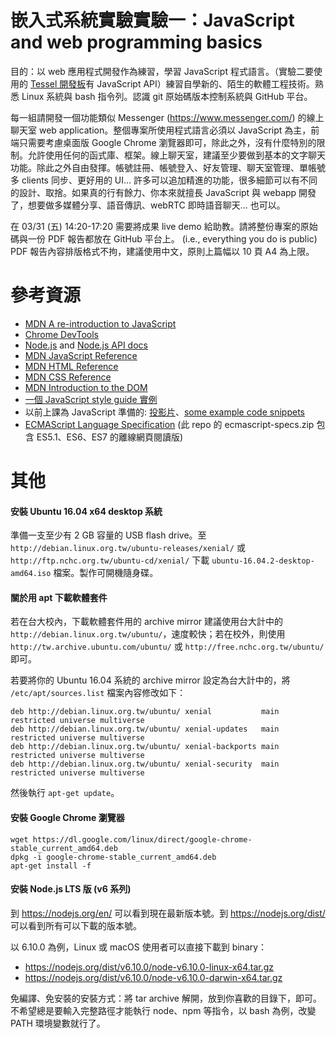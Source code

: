 # 嵌入式系統實驗實驗一：JavaScript and web programming basics

目的：以 web 應用程式開發作為練習，學習 JavaScript 程式語言。（實驗二要使用的 [Tessel 開發板](https://tessel.io/)有 JavaScript API）練習自學新的、陌生的軟體工程技術。熟悉 Linux 系統與 bash 指令列。認識 git 原始碼版本控制系統與 GitHub 平台。

每一組請開發一個功能類似 Messenger (https://www.messenger.com/) 的線上聊天室 web application。整個專案所使用程式語言必須以 JavaScript 為主，前端只需要考慮桌面版 Google Chrome 瀏覽器即可，除此之外，沒有什麼特別的限制。允許使用任何的函式庫、框架。線上聊天室，建議至少要做到基本的文字聊天功能。除此之外自由發揮。帳號註冊、帳號登入、好友管理、聊天室管理、單帳號多 clients 同步、更好用的 UI... 許多可以追加精進的功能，很多細節可以有不同的設計、取捨。如果真的行有餘力、你本來就擅長 JavaScript 與 webapp 開發了，想要做多媒體分享、語音傳訊、webRTC 即時語音聊天...  也可以。

在 03/31 (五) 14:20-17:20 需要將成果 live demo 給助教。請將整份專案的原始碼與一份 PDF 報告都放在 GitHub 平台上。 (i.e., everything you do is public) PDF 報告內容排版格式不拘，建議使用中文，原則上篇幅以 10 頁 A4 為上限。



# 參考資源

- [MDN A re-introduction to JavaScript](https://developer.mozilla.org/en-US/docs/Web/JavaScript/A_re-introduction_to_JavaScript)
- [Chrome DevTools](https://developer.chrome.com/devtools)
- [Node.js](https://nodejs.org/en/) and [Node.js API docs](https://nodejs.org/dist/latest-v6.x/docs/api/)
- [MDN JavaScript Reference](https://developer.mozilla.org/en-US/docs/Web/JavaScript)
- [MDN HTML Reference](https://developer.mozilla.org/en-US/docs/Web/HTML)
- [MDN CSS Reference](https://developer.mozilla.org/en-US/docs/Web/CSS)
- [MDN Introduction to the DOM](https://developer.mozilla.org/en-US/docs/Web/API/Document_Object_Model/Introduction)
- [一個 JavaScript style guide 實例](https://github.com/airbnb/javascript)
- 以前上課為 JavaScript 準備的: [投影片](https://slides.com/concise/js/fullscreen#/)、[some example code snippets](https://gist.github.com/concise/ccdb62da35a07fc989e0)
- [ECMAScript Language Specification](https://www.ecma-international.org/publications/standards/Ecma-262-arch.htm) (此 repo 的 ecmascript-specs.zip 包含 ES5.1、ES6、ES7 的離線網頁閱讀版)



# 其他

#### 安裝 Ubuntu 16.04 x64 desktop 系統

準備一支至少有 2 GB 容量的 USB flash drive。至 `http://debian.linux.org.tw/ubuntu-releases/xenial/` 或 `http://ftp.nchc.org.tw/ubuntu-cd/xenial/` 下載 `ubuntu-16.04.2-desktop-amd64.iso` 檔案。製作可開機隨身碟。

#### 關於用 apt 下載軟體套件

若在台大校內，下載軟體套件用的 archive mirror 建議使用台大計中的 `http://debian.linux.org.tw/ubuntu/`，速度較快；若在校外，則使用 `http://tw.archive.ubuntu.com/ubuntu/` 或 `http://free.nchc.org.tw/ubuntu/` 即可。

若要將你的 Ubuntu 16.04 系統的 archive mirror 設定為台大計中的，將 `/etc/apt/sources.list` 檔案內容修改如下：

```
deb http://debian.linux.org.tw/ubuntu/ xenial           main restricted universe multiverse
deb http://debian.linux.org.tw/ubuntu/ xenial-updates   main restricted universe multiverse
deb http://debian.linux.org.tw/ubuntu/ xenial-backports main restricted universe multiverse
deb http://debian.linux.org.tw/ubuntu/ xenial-security  main restricted universe multiverse
```

然後執行 `apt-get update`。

#### 安裝 Google Chrome 瀏覽器

```
wget https://dl.google.com/linux/direct/google-chrome-stable_current_amd64.deb
dpkg -i google-chrome-stable_current_amd64.deb
apt-get install -f
```

#### 安裝 Node.js LTS 版 (v6 系列)

到 https://nodejs.org/en/ 可以看到現在最新版本號。到 https://nodejs.org/dist/ 可以看到所有可以下載的版本號。

以 6.10.0 為例，Linux 或 macOS 使用者可以直接下載到 binary：

- https://nodejs.org/dist/v6.10.0/node-v6.10.0-linux-x64.tar.gz
- https://nodejs.org/dist/v6.10.0/node-v6.10.0-darwin-x64.tar.gz

免編譯、免安裝的安裝方式：將 tar archive 解開，放到你喜歡的目錄下，即可。不希望總是要輸入完整路徑才能執行 node、npm 等指令，以 bash 為例，改變 PATH 環境變數就行了。
